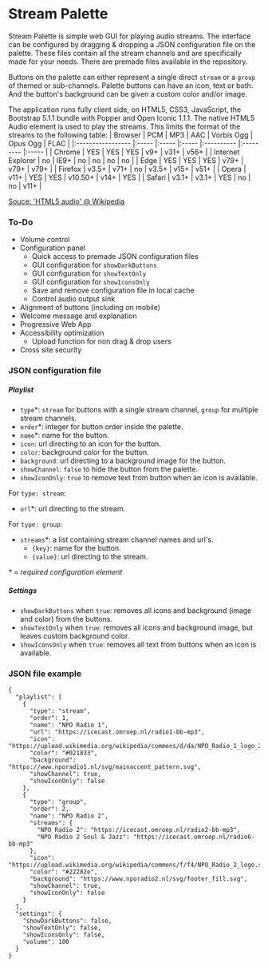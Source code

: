 # Stream Palette
Stream Palette is simple web GUI for playing audio streams. The interface can be configured by dragging & dropping a JSON configuration file on the palette. These files contain all the stream channels and are specifically made for your needs. There are premade files available in the repository.

Buttons on the palette can either represent a single direct `stream` or a `group` of themed or sub-channels. Palette buttons can have an icon, text or both. And the button's background can be given a custom color and/or image.

The application runs fully client side, on HTML5, CSS3, JavaScript, the Bootstrap 5.1.1 bundle with Popper and Open Iconic 1.1.1. The native HTML5 Audio element is used to play the streams. This limits the format of the streams to the following table:
| Browser           | PCM   | MP3   | AAC   | Vorbis Ogg | Opus Ogg  | FLAC  |
|:----------------- |:----- |:----- |:----- |:---------- |:--------- |:----- |
| Chrome            | YES   | YES   | YES   | v9+        | v31+      | v56+  |
| Internet Explorer | no    | IE9+  | no    | no         | no        | no    |
| Edge              | YES   | YES   | YES   | v79+       | v79+      | v79+  |
| Firefox           | v3.5+ | v71+  | no    | v3.5+      | v15+      | v51+  |
| Opera             | v11+  | YES   | YES   | v10.50+    | v14+      | YES   |
| Safari            | v3.1+ | v3.1+ | YES   | no         | no        | v11+  |

[Souce: 'HTML5 audio' @ Wikipedia](https://en.wikipedia.org/wiki/HTML5_audio#Supported_audio_coding_formats "Source")

### To-Do
- Volume control
- Configuration panel
  - Quick access to premade JSON configuration files
  - GUI configuration for `showDarkButtons`
  - GUI configuration for `showTextOnly`
  - GUI configuration for `showIconsOnly`
  - Save and remove configuration file in local cache
  - Control audio output sink
- Alignment of buttons (including on mobile)
- Welcome message and explanation
- Progressive Web App
- Accessibility optimization
  - Upload function for non drag & drop users
- Cross site security

### JSON configuration file

##### Playlist
- `type`*: `stream` for buttons with a single stream channel, `group` for multiple stream channels.
- `order`*: integer for button order inside the palette.
- `name`*:  name for the button.
- `icon`: url directing to an icon for the button.
- `color`: background color for the button.
- `background`: url directing to a background image for the button.
- `showChannel`: `false` to hide the button from the palette.
- `showIconOnly`: `true` to remove text from button when an icon is available.

For `type: stream`:
- `url`*: url directing to the stream.

For `type: group`:
- `streams`*: a list containing stream channel names and url's.
  - `{key}`: name for the button.
  - `{value}`: url directing to the stream.

_* = required configuration element_

##### Settings
- `showDarkButtons` when `true`: removes all icons and background (image and color) from the buttons.
- `showTextOnly` when `true`: removes all icons and background image, but leaves custom background color.
- `showIconsOnly` when `true`: removes all text from buttons when an icon is available.

### JSON file example
```
{
  "playlist": [
    {
      "type": "stream",
      "order": 1,
      "name": "NPO Radio 1",
      "url": "https://icecast.omroep.nl/radio1-bb-mp3",
      "icon": "https://upload.wikimedia.org/wikipedia/commons/d/da/NPO_Radio_1_logo_2014.svg",
      "color": "#021833",
      "background": "https://www.nporadio1.nl/svg/mainaccent_pattern.svg",
      "showChannel": true,
      "showIconOnly": false
    },
    {
      "type": "group",
      "order": 2,
      "name": "NPO Radio 2",
      "streams": {
        "NPO Radio 2": "https://icecast.omroep.nl/radio2-bb-mp3",
        "NPO Radio 2 Soul & Jazz": "https://icecast.omroep.nl/radio6-bb-mp3"
      },
      "icon": "https://upload.wikimedia.org/wikipedia/commons/f/f4/NPO_Radio_2_logo.svg",
      "color": "#22282e",
      "background": "https://www.nporadio2.nl/svg/footer_fill.svg",
      "showChannel": true,
      "showIconOnly": false
    }
  ],
  "settings": {
    "showDarkButtons": false,
    "showTextOnly": false,
    "showIconsOnly": false,
    "volume": 100
  }
}
```
